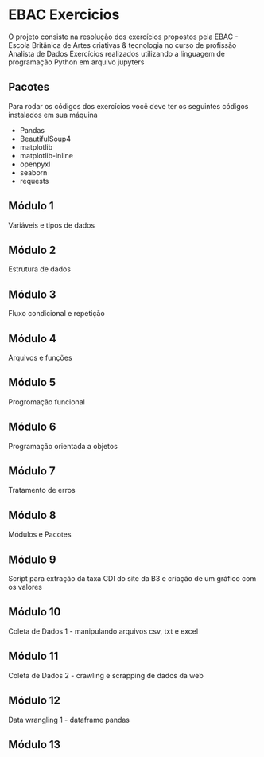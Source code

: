 # EBAC Exercicios

O projeto consiste na resolução dos exercícios propostos pela EBAC - Escola Britânica de Artes criativas & tecnologia no curso de profissão Analista de Dados 
Exercícios realizados utilizando a linguagem de programação Python em arquivo jupyters

## Pacotes 
Para rodar os códigos dos exercícios você deve ter os seguintes códigos instalados em sua máquina
- Pandas
- BeautifulSoup4
- matplotlib
- matplotlib-inline
- openpyxl
- seaborn
- requests

## Módulo 1 
Variáveis e tipos de dados

## Módulo 2  
Estrutura de dados

## Módulo 3  
Fluxo condicional e repetição

## Módulo 4  
Arquivos e funções

## Módulo 5 
Progromação funcional

## Módulo 6 
Programação orientada a objetos

## Módulo 7
Tratamento de erros

## Módulo 8
Módulos e Pacotes

## Módulo 9
Script para extração da taxa CDI do site da B3 e criação de um gráfico com os valores

## Módulo 10
Coleta de Dados 1 - manipulando arquivos csv, txt e excel

## Módulo 11
Coleta de Dados 2 - crawling e scrapping de dados da web

## Módulo 12
Data wrangling 1 - dataframe pandas

## Módulo 13
